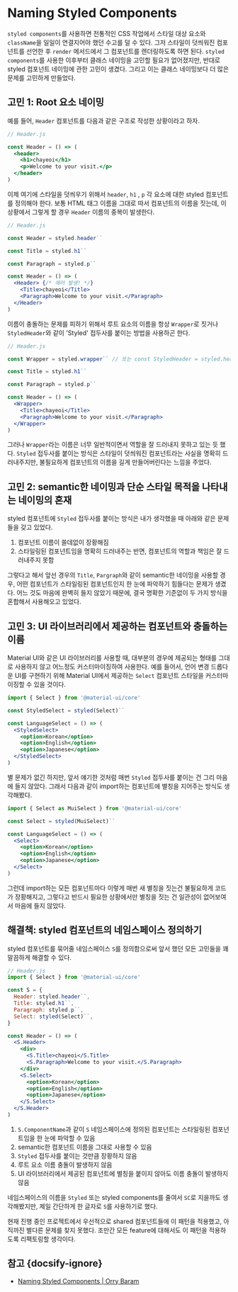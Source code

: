 # Naming Styled Components

`styled components`를 사용하면 전통적인 CSS 작업에서 스타일 대상 요소와 `className`을 일일이 연결지어야 했던 수고를 덜 수 있다. 그저 스타일이 덧씌워진 컴포넌트를 선언한 후 `render` 메서드에서 그 컴포넌트를 렌더링하도록 하면 된다. `styled components`를 사용한 이후부터 클래스 네이밍을 고민할 필요가 없어졌지만, 반대로 styled 컴포넌트 네이밍에 관한 고민이 생겼다. 그리고 이는 클래스 네이밍보다 더 많은 문제를 고민하게 만들었다.

## 고민 1: Root 요소 네이밍

예를 들어, `Header` 컴포넌트를 다음과 같은 구조로 작성한 상황이라고 하자.

```jsx
// Header.js

const Header = () => (
  <header>
    <h1>chayeoi</h1>
    <p>Welcome to your visit.</p>
  </header>
)
```

이제 여기에 스타일을 덧씌우기 위해서 `header`, `h1` , `p` 각 요소에 대한 styled 컴포넌트를 정의해야 한다. 보통 HTML 태그 이름을 그대로 따서 컴포넌트의 이름을 짓는데, 이 상황에서 그렇게 할 경우 `Header` 이름의 중복이 발생한다.

```jsx
// Header.js

const Header = styled.header``

const Title = styled.h1``

const Paragraph = styled.p``

const Header = () => (
  <Header> {/* 에러 발생! */}
    <Title>chayeoi</Title>
    <Paragraph>Welcome to your visit.</Paragraph>
  </Header>
)
```

이름이 충돌하는 문제를 피하기 위해서 루트 요소의 이름을 항상 `Wrapper`로 짓거나 `StyledHeader`와 같이 'Styled' 접두사를 붙이는 방법을 사용하곤 한다.

```jsx
// Header.js

const Wrapper = styled.wrapper`` // 또는 const StyledHeader = styled.header``

const Title = styled.h1``

const Paragraph = styled.p``

const Header = () => (
  <Wrapper>
    <Title>chayeoi</Title>
    <Paragraph>Welcome to your visit.</Paragraph>
  </Wrapper>
)
```

그러나 `Wrapper`라는 이름은 너무 일반적이면서 역할을 잘 드러내지 못하고 있는 듯 했다. `Styled` 접두사를 붙이는 방식은 스타일이 덧씌워진 컴포넌트라는 사실을 명확히 드러내주지만, 불필요하게 컴포넌트의 이름을 길게 만들어버린다는 느낌을 주었다.

## 고민 2: semantic한 네이밍과 단순 스타일 목적을 나타내는 네이밍의 혼재

styled 컴포넌트에 `Styled` 접두사를 붙이는 방식은 내가 생각했을 때 아래와 같은 문제들을 갖고 있었다.

1. 컴포넌트 이름이 쓸데없이 장황해짐
2. 스타일링된 컴포넌트임을 명확히 드러내주는 반면, 컴포넌트의 역할과 책임은 잘 드러내주지 못함

그렇다고 해서 앞선 경우의 `Title`, `Pargraph`와 같이 semantic한 네이밍을 사용할 경우, 어떤 컴포넌트가 스타일링된 컴포넌트인지 한 눈에 파악하기 힘들다는 문제가 생겼다. 어느 것도 마음에 완벽히 들지 않았기 때문에, 결국 명확한 기준없이 두 가지 방식을 혼합해서 사용해오고 있었다.

## 고민 3: UI 라이브러리에서 제공하는 컴포넌트와 충돌하는 이름

Material UI와 같은 UI 라이브러리를 사용할 때, 대부분의 경우에 제공되는 형태를 그대로 사용하지 않고 어느정도 커스터마이징하여 사용한다. 예를 들어서, 언어 변경 드롭다운 UI를 구현하기 위해 Material UI에서 제공하는 `Select` 컴포넌트 스타일을 커스터마이징할 수 있을 것이다.

```jsx
import { Select } from '@material-ui/core'

const StyledSelect = styled(Select)``

const LanguageSelect = () => (
  <StyledSelect>
    <option>Korean</option>
    <option>English</option>
    <option>Japanese</option>
  </StyledSelect>
)
```

별 문제가 없긴 하지만, 앞서 얘기한 것처럼 매번 `Styled` 접두사를 붙이는 건 그리 마음에 들지 않았다. 그래서 다음과 같이 import하는 컴포넌트에 별칭을 지어주는 방식도 생각해봤다.

```jsx
import { Select as MuiSelect } from '@material-ui/core'

const Select = styled(MuiSelect)``

const LanguageSelect = () => (
  <Select>
    <option>Korean</option>
    <option>English</option>
    <option>Japanese</option>
  </Select>
)
```

그런데 import하는 모든 컴포넌트마다 이렇게 매번 새 별칭을 짓는건 불필요하게 코드가 장황해지고, 그렇다고 반드시 필요한 상황에서만 별칭을 짓는 건 일관성이 없어보여서 마음에 들지 않았다.

## 해결책: styled 컴포넌트의 네임스페이스 정의하기

styled 컴포넌트를 묶어줄 네임스페이스 `S`를 정의함으로써 앞서 했던 모든 고민들을 꽤 말끔하게 해결할 수 있다.

```jsx
// Header.js
import { Select } from '@material-ui/core'

const S = {
  Header: styled.header``,
  Title: styled.h1``,
  Paragraph: styled.p``,
  Select: styled(Select)``,
}

const Header = () => (
  <S.Header>
    <div>
      <S.Title>chayeoi</S.Title>
      <S.Paragraph>Welcome to your visit.</S.Paragraph>
    </div>
    <S.Select>
      <option>Korean</option>
      <option>English</option>
      <option>Japanese</option>
    </S.Select>
  </S.Header>
)
```

1. `S.ComponentName`과 같이 `S` 네임스페이스에 정의된 컴포넌트는 스타일링된 컴포넌트임을 한 눈에 파악할 수 있음
2. semantic한 컴포넌트 이름을 그대로 사용할 수 있음
3. `Styled` 접두사를 붙이는 것만큼 장황하지 않음
4. 루트 요소 이름 충돌이 발생하지 않음
5. UI 라이브러리에서 제공된 컴포넌트에 별칭을 붙이지 않아도 이름 충돌이 발생하지 않음

네임스페이스의 이름을 `Styled` 또는 styled components를 줄여서 `SC`로 지을까도 생각해봤지만, 제일 간단하게 한 글자로 `S`를 사용하기로 했다.

현재 진행 중인 프로젝트에서 우선적으로 shared 컴포넌트들에 이 패턴을 적용했고, 아직까진 별다른 문제를 찾지 못했다. 조만간 모든 feature에 대해서도 이 패턴을 적용하도록 리팩토링할 생각이다.

## 참고 {docsify-ignore}

* [Naming Styled Components | Orry Baram](https://medium.com/inturn-eng/naming-styled-components-d7097950a245)

